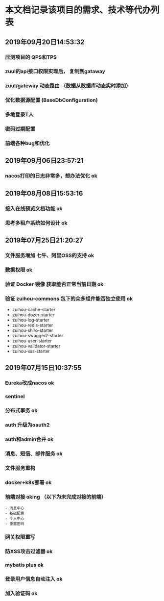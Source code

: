 # 本文档记录该项目的需求、技术等代办列表

## 2019年09月20日14:53:32
### 压测项目的 QPS和TPS
### zuul的api接口权限实现后， 复制到gataway
### zuul/gateway 动态路由 （数据从数据库动态实时添加）
### 优化数据源配置 (BaseDbConfiguration)
### 多地登录T人
### 密码过期配置
### 前端各种bug和优化


## 2019年09月06日23:57:21
### nacos打印的日志非常多，想办法优化   ok

## 2019年08月08日15:53:16
### 接入在线预览文档功能                              ok              
### 思考多租户系统如何设计                            ok             
### 

## 2019年07月25日21:20:27
### 文件服务增加 七牛、阿里OSS的支持                   ok
### 数据权限                                        ok
### 验证 Docker 镜像 获取能否正常当前日期              ok
### 验证 zuihou-commons 包下的众多组件能否独立使用     ok
- zuihou-cache-starter
- zuihou-dozer-starter
- zuihou-log-starter
- zuihou-redis-starter
- zuihou-shiro-starter
- zuihou-swagger2-starter
- zuihou-user-starter
- zuihou-validator-starter
- zuihou-xss-starter

## 2019年07月15日10:37:55
### Eureka改成nacos     ok   
### sentinel            
### 分布式事务           ok
### auth 升级为oauth2      
### auth和admin合并      ok
### 消息、短信、邮件服务   ok       
### 文件服务重构          
### docker+k8s部署       ok
### 前端对接              oking   （以下为未完成对接的前端）
    - 消息中心
    - 基础配置
    - 个人中心
    - 重置密码
### 网关权限重写           
### 防XSS攻击过滤器        ok
### mybatis plus         ok
### 登录用户信息自动注入    ok
### 加入验证码             ok 
